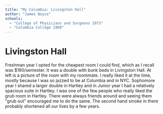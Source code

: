 ```yaml
---
title: "My Columbia: Livingston Hall"
author: "James Boyce"
schools:
  - "College of Physicians and Surgeons 1973"
  - "Columbia College 1969"
---
```


# Livingston Hall

Freshman year I opted for the cheapest room I could find, which as I recall was $190/semester.  It was a double with bunk beds in Livingston Hall.  At left is a picture of the room with my roommate.  I really liked it at the time, mostly because I was so jazzed to be at Columbia and in NYC.   Sophomore year I shared a larger double in Hartley and in Junior year I had a relatively spacious suite in Hartley.  I was one of the few people who really liked the grub room in Hartley.  There were always friends around and seeing them "grub out" encouraged me to do the same.   The second hand smoke in there probably shortened all our lives by a few years.
